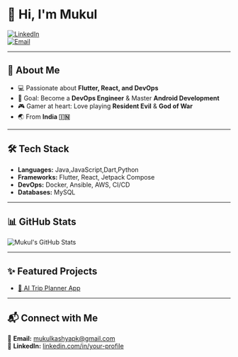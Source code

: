 # 👋 Hi, I'm Mukul  

[![LinkedIn](https://img.shields.io/badge/LinkedIn-blue?style=flat&logo=linkedin)](https://www.linkedin.com/in/mukul74)  
[![Email](https://img.shields.io/badge/Email-hello%40gmail.com-red?style=flat&logo=gmail)](mailto:mukulkashyapk@gmail.com)  

---

## 🚀 About Me  
- 💻 Passionate about **Flutter, React, and DevOps**  
- 🎯 Goal: Become a **DevOps Engineer** & Master **Android Development**  
- 🎮 Gamer at heart: Love playing **Resident Evil** & **God of War**  
- 🌏 From **India 🇮🇳**

---

## 🛠️ Tech Stack  
- **Languages:** Java,JavaScript,Dart,Python 
- **Frameworks:** Flutter, React, Jetpack Compose  
- **DevOps:** Docker, Ansible, AWS, CI/CD  
- **Databases:** MySQL 

---

## 📊 GitHub Stats  
![Mukul's GitHub Stats](https://github-readme-stats.vercel.app/api?username=CodeXMukul&show_icons=true&theme=tokyonight)  

---

## ✨ Featured Projects  
- [🤖 AI Trip Planner App](https://github.com/CodeXMukul/ai-trip-planner)  
---

## 📬 Connect with Me  
📧 **Email:** [mukulkashyapk@gmail.com](mailto:mukulkashyapk@gmail.com)  
💼 **LinkedIn:** [linkedin.com/in/your-profile](www.linkedin.com/in/mukul74)  
